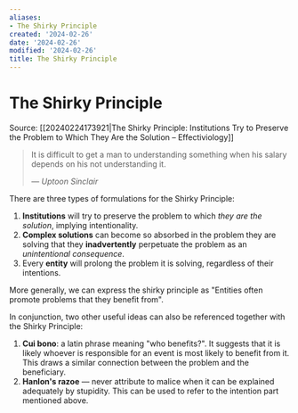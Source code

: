 ```yaml
---
aliases:
- The Shirky Principle
created: '2024-02-26'
date: '2024-02-26'
modified: '2024-02-26'
title: The Shirky Principle
---
```


# The Shirky Principle

Source: [[20240224173921|The Shirky Principle: Institutions Try to Preserve the Problem to Which They Are the Solution – Effectiviology]]

> It is difficult to get a man to understanding something when his salary depends on his not understanding it.
>
> — *Uptoon Sinclair*

There are three types of formulations for the Shirky Principle:
1. **Institutions** will try to preserve the problem to which *they are the solution*, implying intentionality.
2. **Complex solutions** can become so absorbed in the problem they are solving that they **inadvertently** perpetuate the problem as an *unintentional consequence*.
3. Every **entity** will prolong the problem it is solving, regardless of their intentions.

More generally, we can express the shirky principle as "Entities often promote problems that they benefit from".

In conjunction, two other useful ideas can also be referenced together with the Shirky Principle:
1. **Cui bono**: a latin phrase meaning "who benefits?". It suggests that it is likely whoever is responsible for an event is most likely to benefit from it. This draws a similar connection between the problem and the beneficiary.
2. **Hanlon's razoe** — never attribute to malice when it can be explained adequately by stupidity. This can be used to refer to the intention part mentioned above.